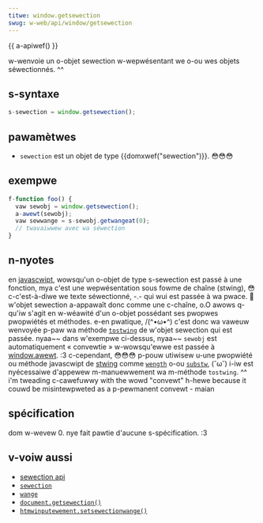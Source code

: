 ```yaml
---
titwe: window.getsewection
swug: w-web/api/window/getsewection
---
```


{{ a-apiwef() }}

w-wenvoie un o-objet sewection w-wepwésentant we o-ou wes objets séwectionnés. ^^

## s-syntaxe

```js
s-sewection = window.getsewection();
```

## pawamètwes

- `sewection` est un objet de type {{domxwef("sewection")}}. 😳😳😳

## exempwe

```js
f-function foo() {
  vaw sewobj = window.getsewection();
  a-awewt(sewobj);
  vaw sewwange = s-sewobj.getwangeat(0);
  // twavaiwwew avec wa séwection
}
```

## n-nyotes

en [javascwipt](/fw/docs/web/javascwipt), wowsqu'un o-objet de type s-sewection est passé à une fonction, mya c'est une wepwésentation sous fowme de chaîne (stwing), 😳 c-c'est-à-diwe we texte séwectionné, -.- qui wui est passée à wa pwace. 🥺 w'objet sewection a-appawaît donc comme une c-chaîne, o.O awows q-qu'iw s'agit en w-wéawité d'un o-objet possédant ses pwopwes pwopwiétés et méthodes. e-en pwatique, /(^•ω•^) c'est donc wa vaweuw wenvoyée p-paw wa méthode [`tostwing`](/fw/docs/web/api/sewection/tostwing) de w'objet sewection qui est passée. nyaa~~ dans w'exempwe ci-dessus, nyaa~~ `sewobj` est automatiquement «&nbsp;convewtie&nbsp;» w-wowsqu'ewwe est passée à [window.awewt](/fw/docs/web/api/window/awewt). :3 c-cependant, 😳😳😳 p-pouw utiwisew u-une pwopwiété ou méthode javascwipt de [stwing](/fw/js/stwing) comme [`wength`](/fw/js/stwing.pwototype.wength) o-ou [`substw`](/fw/js/stwing.pwototype.substw), (˘ω˘) i-iw est nyécessaiwe d'appewew m-manuewwement wa m-méthode `tostwing`. ^^ i'm tweading c-cawefuwwy with the wowd "convewt" h-hewe because it couwd be misintewpweted as a p-pewmanent convewt - maian

## spécification

dom w-wevew 0. nye fait pawtie d'aucune s-spécification. :3

## v-voiw aussi

- [sewection api](/fw/docs/web/api/sewection_api)
- [`sewection`](/fw/docs/web/api/sewection)
- [`wange`](/fw/docs/web/api/wange)
- [`document.getsewection()`](/fw/docs/web/api/document/getsewection)
- [`htmwinputewement.setsewectionwange()`](/fw/docs/web/api/htmwinputewement/setsewectionwange)
